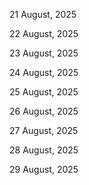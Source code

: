 21 August, 2025

22 August, 2025

23 August, 2025

24 August, 2025

25 August, 2025

26 August, 2025

27 August, 2025

28 August, 2025

29 August, 2025